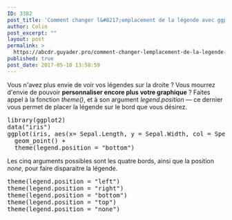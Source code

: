 ```yaml
---
ID: 3382
post_title: 'Comment changer l&#8217;emplacement de la légende avec ggplot2 ? theme(legend.position)'
author: Colin
post_excerpt: ""
layout: post
permalink: >
  https://abcdr.guyader.pro/comment-changer-lemplacement-de-la-legende-sur-ggplot2-themelegend-position/
published: true
post_date: 2017-05-10 13:58:59
---
```

Vous n'avez plus envie de voir vos légendes sur la droite ? Vous mourrez d'envie de pouvoir <strong>personnaliser encore plus votre graphique</strong> ? Faites appel à la fonction <em>theme()</em>, et à son argument<em> legend.position</em> — ce dernier vous permet de placer la légende sur le bord que vous désirez.
<pre lang="rsplus">library(ggplot2)
data("iris")
ggplot(iris, aes(x= Sepal.Length, y = Sepal.Width, col = Species)) + 
  geom_point() + 
  theme(legend.position = "bottom")</pre>
Les cinq arguments possibles sont les quatre bords, ainsi que la position <em>none</em>, pour faire disparaitre la légende.
<pre lang="rsplus">theme(legend.position = "left")
theme(legend.position = "right")
theme(legend.position = "bottom")
theme(legend.position = "top")
theme(legend.position = "none")</pre>